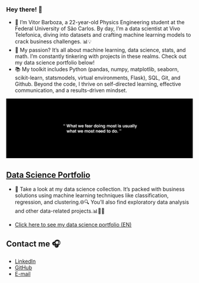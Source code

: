 ### Hey there! 🌟

+ 👋 I’m Vitor Barboza, a 22-year-old Physics Engineering student at the Federal University of São Carlos. By day, I’m a data scientist at Vivo Telefonica, diving into datasets and crafting machine learning models to crack business challenges. 📊💡
+ 🚀 My passion? It’s all about machine learning, data science, stats, and math. I’m constantly tinkering with projects in these realms. Check out my data science portfolio below!
+ 📚 My toolkit includes Python (pandas, numpy, matplotlib, seaborn, scikit-learn, statsmodels, virtual environments, Flask), SQL, Git, and Github. Beyond the code, I thrive on self-directed learning, effective communication, and a results-driven mindset.

<img src="https://github.com/vitorsbarboza/vitorsbarboza/blob/main/images/github-image-.jpg">

## [**Data Science Portfolio**](https://github.com/vitorsbarboza/data-science-portfolio)


* 🚀 Take a look at my data science collection. It’s packed with business solutions using machine learning techniques like classification, regression, and clustering.🌐🔍 You’ll also find exploratory data analysis and other data-related projects.📊🕵️‍♂️
  
* [Click here to see my data science portfolio (EN)](https://github.com/vitorsbarboza/data-science-portfolio)


## Contact me :headphones:
* [LinkedIn](https://www.linkedin.com/in/vitorsbarboza/)  
* [GitHub](https://github.com/vitorsbarboza)
* [E-mail](vitorsb2012@gmail.com)
